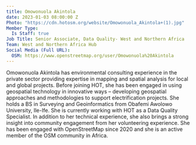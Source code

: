```yaml
---
title: Omowonuola Akintola
date: 2023-01-03 08:00:00 Z
Photo: "https://cdn.hotosm.org/website/Omowonuola_Akintola+(1).jpg"
Member Type:
  Is Staff: true
Job Title: Senior Associate, Data Quality- West and Northern Africa
Team: West and Northern Africa Hub
Social Media (Full URL):
  OSM: https://www.openstreetmap.org/user/Omowonuola%20Akintola
---
```


Omowonuola Akintola has environmental consulting experience in the private sector providing expertise in mapping and spatial analysis for local and global projects. Before joining HOT, she has been engaged in using geospatial technology in innovative ways – developing geospatial approaches and methodologies to support electrification projects. She holds a BS in Surveying and Geoinformatics from Obafemi Awolowo University, Ile-Ife. 
She is currently working with HOT as a Data Quality Specialist.
In addition to her technical experience, she also brings a strong insight into community engagement from her volunteering experience. She has been engaged with OpenStreetMap since 2020 and she is an active member of the OSM community in Africa.